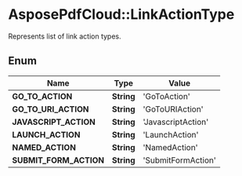 # AsposePdfCloud::LinkActionType
Represents list of link action types.

## Enum
Name | Type | Value
------------ | ------------- | -------------
**GO_TO_ACTION** | **String** | 'GoToAction'
**GO_TO_URI_ACTION** | **String** | 'GoToURIAction'
**JAVASCRIPT_ACTION** | **String** | 'JavascriptAction'
**LAUNCH_ACTION** | **String** | 'LaunchAction'
**NAMED_ACTION** | **String** | 'NamedAction'
**SUBMIT_FORM_ACTION** | **String** | 'SubmitFormAction'



